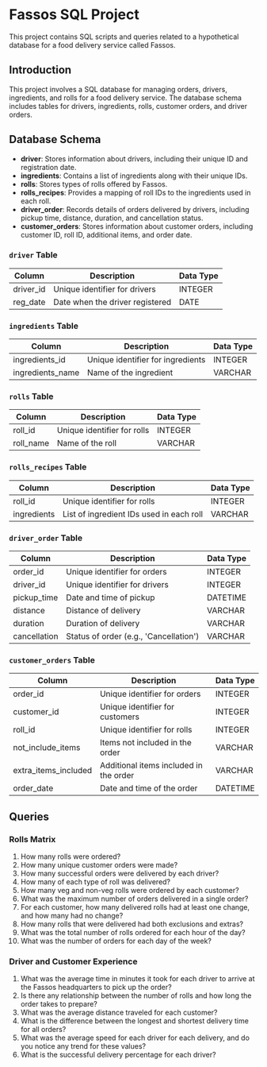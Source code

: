 # Fassos SQL Project

This project contains SQL scripts and queries related to a hypothetical database for a food delivery service called Fassos.

## Introduction <a name="introduction"></a>
This project involves a SQL database for managing orders, drivers, ingredients, and rolls for a food delivery service. The database schema includes tables for drivers, ingredients, rolls, customer orders, and driver orders.

## Database Schema <a name="database-schema"></a>
- **driver**: Stores information about drivers, including their unique ID and registration date.
- **ingredients**: Contains a list of ingredients along with their unique IDs.
- **rolls**: Stores types of rolls offered by Fassos.
- **rolls_recipes**: Provides a mapping of roll IDs to the ingredients used in each roll.
- **driver_order**: Records details of orders delivered by drivers, including pickup time, distance, duration, and cancellation status.
- **customer_orders**: Stores information about customer orders, including customer ID, roll ID, additional items, and order date.

### `driver` Table

| Column       | Description                             | Data Type |
|--------------|-----------------------------------------|-----------|
| driver_id    | Unique identifier for drivers           | INTEGER   |
| reg_date     | Date when the driver registered         | DATE      |

### `ingredients` Table

| Column            | Description                      | Data Type |
|-------------------|----------------------------------|-----------|
| ingredients_id    | Unique identifier for ingredients| INTEGER   |
| ingredients_name  | Name of the ingredient           | VARCHAR   |

### `rolls` Table

| Column    | Description                  | Data Type |
|-----------|------------------------------|-----------|
| roll_id   | Unique identifier for rolls  | INTEGER   |
| roll_name | Name of the roll             | VARCHAR   |

### `rolls_recipes` Table

| Column       | Description                               | Data Type |
|--------------|-------------------------------------------|-----------|
| roll_id      | Unique identifier for rolls               | INTEGER   |
| ingredients  | List of ingredient IDs used in each roll | VARCHAR   |

### `driver_order` Table

| Column         | Description                                | Data Type |
|----------------|--------------------------------------------|-----------|
| order_id       | Unique identifier for orders               | INTEGER   |
| driver_id      | Unique identifier for drivers              | INTEGER   |
| pickup_time    | Date and time of pickup                    | DATETIME  |
| distance       | Distance of delivery                       | VARCHAR   |
| duration       | Duration of delivery                       | VARCHAR   |
| cancellation   | Status of order (e.g., 'Cancellation')    | VARCHAR   |

### `customer_orders` Table

| Column            | Description                              | Data Type |
|-------------------|------------------------------------------|-----------|
| order_id          | Unique identifier for orders             | INTEGER   |
| customer_id       | Unique identifier for customers          | INTEGER   |
| roll_id           | Unique identifier for rolls              | INTEGER   |
| not_include_items | Items not included in the order          | VARCHAR   |
| extra_items_included | Additional items included in the order | VARCHAR   |
| order_date        | Date and time of the order               | DATETIME  |


## Queries <a name="queries"></a>

### Rolls Matrix <a name="rolls-matrix"></a>
1. How many rolls were ordered?
2. How many unique customer orders were made?
3. How many successful orders were delivered by each driver?
4. How many of each type of roll was delivered?
5. How many veg and non-veg rolls were ordered by each customer?
6. What was the maximum number of orders delivered in a single order?
7. For each customer, how many delivered rolls had at least one change, and how many had no change?
8. How many rolls that were delivered had both exclusions and extras?
9. What was the total number of rolls ordered for each hour of the day?
10. What was the number of orders for each day of the week?

### Driver and Customer Experience <a name="driver-and-customer-experience"></a>
1. What was the average time in minutes it took for each driver to arrive at the Fassos headquarters to pick up the order?
2. Is there any relationship between the number of rolls and how long the order takes to prepare?
3. What was the average distance traveled for each customer?
4. What is the difference between the longest and shortest delivery time for all orders?
5. What was the average speed for each driver for each delivery, and do you notice any trend for these values?
6. What is the successful delivery percentage for each driver?




